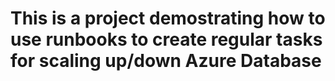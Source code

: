 # This is a project demostrating how to use runbooks to create regular tasks for scaling up/down Azure Database